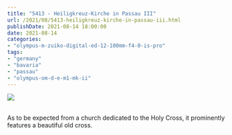 ```yaml
---
title: "5413 - Heiligkreuz-Kirche in Passau III"
url: /2021/08/5413-heiligkreuz-kirche-in-passau-iii.html
publishDate: 2021-08-14 18:00:00
date: 2021-08-14
categories:
- "olympus-m-zuiko-digital-ed-12-100mm-f4-0-is-pro"
tags:
- "germany"
- "bavaria"
- "passau"
- "olympus-om-d-e-m1-mk-ii"
---
```

<div class="container">
<div class="center"><a target="_blank" href="https://d25zfm9zpd7gm5.cloudfront.net/1200x1200/2019/20190621_093346_lr.jpg"><img class="webfeedsFeaturedVisual" src="https://d25zfm9zpd7gm5.cloudfront.net/0600x0600/2019/20190621_093346_lr.jpg" /></a></div>
</div>
<br />

As to be expected from a church dedicated to the Holy Cross, 
it prominently features a beautiful old cross.
